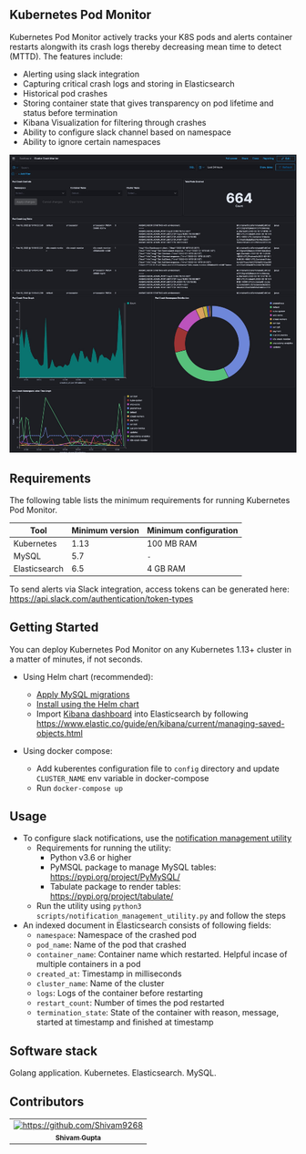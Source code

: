 ## Kubernetes Pod Monitor

Kubernetes Pod Monitor actively tracks your K8S pods and alerts container restarts alongwith its crash logs thereby decreasing mean time to detect (MTTD). The features include:

- Alerting using slack integration
- Capturing critical crash logs and storing in Elasticsearch
- Historical pod crashes
- Storing container state that gives transparency on pod lifetime and status before termination
- Kibana Visualization for filtering through crashes
- Ability to configure slack channel based on namespace
- Ability to ignore certain namespaces


![Elasticsearch Dashboard](getting-started/dashboard.jpeg)

## Requirements

<a name="requirements"></a>
The following table lists the minimum requirements for running Kubernetes Pod Monitor.

Tool | Minimum version | Minimum configuration
--------- | ----------- | -------
Kubernetes | 1.13 | 100 MB RAM
MySQL | 5.7 | `-`
Elasticsearch | 6.5 | 4 GB RAM

To send alerts via Slack integration, access tokens can be generated here: https://api.slack.com/authentication/token-types

## Getting Started

You can deploy Kubernetes Pod Monitor on any Kubernetes 1.13+ cluster in a matter of minutes, if not seconds.
- Using Helm chart (recommended):
  - [Apply MySQL migrations](getting-started/sql.md)
  - [Install using the Helm chart](helm-chart/kubernetes-pod-monitor/README.md)
  - Import [Kibana dashboard](getting-started/es_saved_objects.json) into Elasticsearch by following https://www.elastic.co/guide/en/kibana/current/managing-saved-objects.html

- Using docker compose:
  - Add kuberentes configuration file to `config` directory and update `CLUSTER_NAME` env variable in docker-compose
  - Run `docker-compose up`

## Usage

- To configure slack notifications, use the [notification management utility](scripts/notification_management_utility.py)
  - Requirements for running the utility:
    - Python v3.6 or higher
    - PyMSQL package to manage MySQL tables: https://pypi.org/project/PyMySQL/
    - Tabulate package to render tables: https://pypi.org/project/tabulate/
  - Run the utility using `python3 scripts/notification_management_utility.py` and follow the steps
- An indexed document in Elasticsearch consists of following fields:
  - `namespace`: Namespace of the crashed pod
  - `pod_name`: Name of the pod that crashed
  - `container_name`: Container name which restarted. Helpful incase of multiple containers in a pod
  - `created_at`: Timestamp in milliseconds
  - `cluster_name`: Name of the cluster
  - `logs`: Logs of the container before restarting
  - `restart_count`: Number of times the pod restarted
  - `termination_state`: State of the container with reason, message, started at timestamp and finished at timestamp

## Software stack

Golang application. 
Kubernetes.
Elasticsearch.
MySQL.

## Contributors
<table>
  <tr>
    <td align="center"><a href="https://www.linkedin.com/in/shivam-gupta-dtu/"><img src="https://avatars1.githubusercontent.com/u/22556869?s=460&u=bd28a7d3ffa18bf409071ae6c9eae80692d0143e&v=4" width="100px;" alt="https://github.com/Shivam9268"/><br /><sub><b>Shivam Gupta</b></sub></a><br /></td>
    </tr>
</table>
